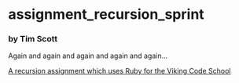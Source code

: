 # assignment_recursion_sprint

### by Tim Scott

Again and again and again and again and again...

[A recursion assignment which uses Ruby for the Viking Code School](http://www.vikingcodeschool.com)

